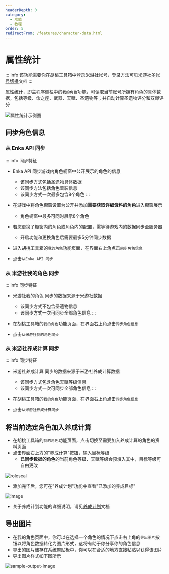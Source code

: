 ```yaml
---
headerDepth: 0
category:
  - 功能
  - 教程
order: 5
redirectFrom: /features/character-data.html
---
```


# 属性统计

::: info
该功能需要你在胡桃工具箱中登录米游社帐号，登录方法可见[米游社多帐号切换](mhy-account-switch.md)文档
:::

属性统计，即主程序侧栏中的`我的角色`功能，可读取当前账号所拥有角色的具体数据，包括等级、命之座、武器、天赋、圣遗物等；并自动计算圣遗物评分和双爆评分

![属性统计示例图](https://img.alicdn.com/imgextra/i3/1797064093/O1CN016ZFB021g6du6Xvrbv_!!1797064093.png)

## 同步角色信息
### 从 Enka API 同步

::: info 同步特征
- Enka API 同步游戏内角色橱窗中公开展示的角色的信息
  - 该同步方式包括圣遗物具体数据
  - 该同步方法包括角色着装信息
  - 该同步方式一次最多包含8个角色
:::

- 在游戏中将角色橱窗设置为公开并添加**需要获取详细资料的角色**进入橱窗展示
  - 角色橱窗中最多可同时展示8个角色
- 若您更换了橱窗内的角色或角色内的配置，需等待游戏内的数据同步至服务器
  - 开启功能和更换角色后需要最多5分钟同步数据
- 进入胡桃工具箱的`我的角色`功能页面，在界面右上角点击`同步角色信息`
- 点击`从Enka API 同步`

### 从 米游社我的角色 同步
::: info 同步特征
- 米游社我的角色 同步的数据来源于米游社数据
  - 该同步方式不包含圣遗物信息
  - 该同步方式一次可同步全部角色信息
:::

- 在胡桃工具箱的`我的角色`功能页面，在界面右上角点击`同步角色信息`
- 点击`从米游社我的角色同步`


 ### 从 米游社养成计算 同步
::: info 同步特征
- 米游社养成计算 同步的数据来源于米游社养成计算数据
  - 该同步方式包含角色天赋等级信息
  - 该同步方式一次可同步全部角色信息
:::

- 在胡桃工具箱的`我的角色`功能页面，在界面右上角点击`同步角色信息`
- 点击`从米游社养成计算同步`

## 将当前选定角色加入养成计算

- 在胡桃工具箱的`我的角色`功能页面，点击切换至需要加入养成计算的角色的资料页面
- 点击界面右上方的"养成计算"按钮，输入目标等级
  - **已同步数据的角色**的当前角色等级、天赋等级会预填入其中，目标等级可自由更改

![rolescal](https://img.alicdn.com/imgextra/i2/1797064093/O1CN01Ju0wyK1g6du2L9Kw0_!!1797064093.png)

 - 添加完毕后，您可在"养成计划"功能中查看"已添加的养成目标"

![image](https://img.alicdn.com/imgextra/i4/1797064093/O1CN01DgRS5n1g6du0Do41z_!!1797064093.png)

 - 关于养成计划功能的详细说明，请见[养成计划](develop-plan.md)文档

## 导出图片
- 在我的角色页面中，你可以在选择一个角色的情况下点击右上角的`导出图片`按钮以将角色数据转化为图片形式，这将有助于你分享你的角色信息
- 导出的图片储存在系统剪贴板中，你可以在合适的地方直接粘贴以获得该图片
- 导出图片样式如下图所示

![sample-output-image](https://img.alicdn.com/imgextra/i3/1797064093/O1CN01ah7JlQ1g6du4WrI0A_!!1797064093.png)

